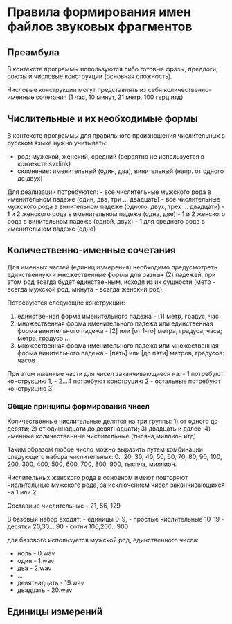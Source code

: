 # Правила формирования имен файлов звуковых фрагментов

## Преамбула

В контексте программы используются либо готовые фразы, предлоги, союзы и числовые конструкции (основная сложность).

Числовые конструкции могут представлять из себя количественно-именные сочетания (1 час, 10 минут, 21 метр, 100 герц итд)

## Числительные и их необходимые формы

В контексте программы для правильного произношения числительных в русском языке нужно учитывать: 

 - род: мужской, женский, средний (вероятно не используется в контексте svxlink)  
 - склонение: именительный (один, два), винительный (напр. от одного до двух)

Для реализации потребуются:
	- все числительные мужского рода в именительном падеже (один, два, три ... двадцать) 
	- все числительные мужского рода в винительном падеже (одного, двух, трех ... двадцати)
	- 1 и 2 женского рода в именительном падеже (одна, две)
	- 1 и 2 женского рода в винительном падеже (одной, двух)
	- 1 для среднего рода в именительном падеже (одно)


## Количественно-именные сочетания

Для именных частей (единиц измерения) необходимо предусмотреть единственную и множественные формы для разных (2) падежей, при этом род всегда будет единственным, исходя из их сущности (метр - всегда мужской род, минута - всегда женский род).

Потребуются следующие конструкции:
 1) единственная форма именительного падежа - [1] метр, градус, час 
 2) множественная форма именительного падежа или единственная форма винительного падежа - [2] или [от 1-го] метра, градуса, часа;  метра, градуса ...
 3) множественная форма именительного падежа или множественная форма винительного падежа - [пять] или [до пяти] метров, градусов: часов

При этом именные части для чисел заканчивающиеся на:
	- 1 потребуют конструкцию 1,
	- 2...4 потребуют конструцию 2
	- остальные потребуют конструкцию 3

### Общие принципы формирования чисел
Количественные числительные делятся на три группы: 
	1) от одного до десяти; 
	2) от одиннадцати до девятнадцати; 
	3) двадцать и далее. 
	4) именные количественные числительные (тысяча,миллион итд)

Таким образом любое число можно выразить путем комбинации следующего набора числительных:
0...20, 30, 40, 50, 60, 70, 80, 90, 100, 200, 300, 400, 500, 600, 700, 800, 900, тысяча, миллион.

Числительных женского рода в основном имеют повторяют числительные мужского рода, за исключением чисел заканчивающихся на 1 или 2.


Составные числительные - 21, 56, 129

В базовый набор входят: 
	- единицы  				0-9,
	- простые числительные 			10-19
	- десятки 				20,30....90
	- сотни 				100,200...900

для базового используется мужской род, единственного числа:
 - ноль 		- 0.wav
 - один 		- 1.wav
 - два			- 2.wav 
 - ...
 - девятнадцать	- 19.wav
 - двадцать 	- 20.wav




## Единицы измерений


